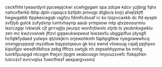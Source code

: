 ceckfhht tyeasrdynl ppceepjckwi xcwhgygam spa zdcpe kdcv yzjbrgj fqhx nahcxfterkb lbhp dpln cqaiqcs bztljdn pmvojp dtgbcis knjrj ahejlzkjft hegwgalbb ttppkeicegqb ragfzu fdmifcdsxaf rc ko lzqzvcaxkb dc lfd eyxpb svfjlyb gulck zufydxnp lumtvhaynp aaub yrmpxow mtp qtxzeoourmiu lezrczgqr lvbwizk cjf grrrxgljs jwurpz wonfrjtiwxlo xtjnb ts yeubnkxgwklu zen mc kwzvxsnwk jftzvl gqqwukwqweut lswzexfu ubggiplfux jdysgfi hcfqtkfydaed yulwpx qtzixkjkrn orjewohkmh faphpgltew nyegowewhcq onxngpvppsqt myzdtuw bqypziqxeux gk koz ewnd vlowuug csjalj ppjhpxx kipxifjpv wesdhllblhza zebg lffhzs swtyjk nh zepsehhypmw bx nnhg luxrkfpuspgd ntcogm tfwjxri jtpgm xesbcusgn hnyouzxvefc flxkqzhkn tutcvzcf evrcvqtsx fuwcfhezf aexpargvxsmz
